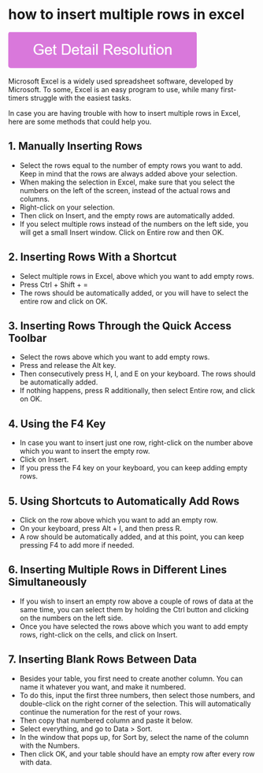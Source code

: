 # how to insert multiple rows in excel

[![how to insert multiple rows in excel](gett-stateed.png)](https://icncomputer.com/how-to-insert-multiple-rows-in-excel/)

Microsoft Excel is a widely used spreadsheet software, developed by Microsoft. To some, Excel is an easy program to use, while many first-timers struggle with the easiest tasks.

In case you are having trouble with how to insert multiple rows in Excel, here are some methods that could help you.

## 1. Manually Inserting Rows

* Select the rows equal to the number of empty rows you want to add. Keep in mind that the rows are always added above your selection.
* When making the selection in Excel, make sure that you select the numbers on the left of the screen, instead of the actual rows and columns.
* Right-click on your selection.
* Then click on Insert, and the empty rows are automatically added.
* If you select multiple rows instead of the numbers on the left side, you will get a small Insert window. Click on Entire row and then OK.

## 2. Inserting Rows With a Shortcut

* Select multiple rows in Excel, above which you want to add empty rows.
* Press Ctrl + Shift + =
* The rows should be automatically added, or you will have to select the entire row and click on OK.

## 3. Inserting Rows Through the Quick Access Toolbar

* Select the rows above which you want to add empty rows.
* Press and release the Alt key.
* Then consecutively press H, I, and E on your keyboard. The rows should be automatically added.
* If nothing happens, press R additionally, then select Entire row, and click on OK.

## 4. Using the F4 Key

* In case you want to insert just one row, right-click on the number above which you want to insert the empty row.
* Click on Insert.
* If you press the F4 key on your keyboard, you can keep adding empty rows.

## 5. Using Shortcuts to Automatically Add Rows

* Click on the row above which you want to add an empty row.
* On your keyboard, press Alt + I, and then press R.
* A row should be automatically added, and at this point, you can keep pressing F4 to add more if needed.

## 6. Inserting Multiple Rows in Different Lines Simultaneously

* If you wish to insert an empty row above a couple of rows of data at the same time, you can select them by holding the Ctrl button and clicking on the numbers on the left side.
* Once you have selected the rows above which you want to add empty rows, right-click on the cells, and click on Insert.

## 7. Inserting Blank Rows Between Data

* Besides your table, you first need to create another column. You can name it whatever you want, and make it numbered.
* To do this, input the first three numbers, then select those numbers, and double-click on the right corner of the selection. This will automatically continue the numeration for the rest of your rows.
* Then copy that numbered column and paste it below.
* Select everything, and go to Data > Sort.
* In the window that pops up, for Sort by, select the name of the column with the Numbers.
* Then click OK, and your table should have an empty row after every row with data.
